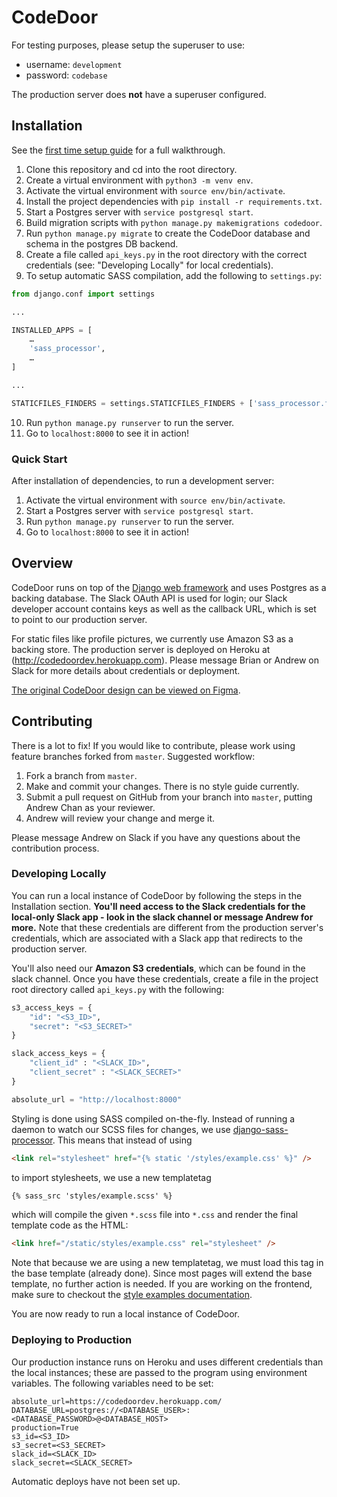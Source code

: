 # CodeDoor

For testing purposes, please setup the superuser to use:

* username: `development`
* password: `codebase`

The production server does **not** have a superuser configured.

## Installation

See the [first time setup guide](https://github.com/codebase-berkeley-mentored-project-sp18/Guides/blob/master/SetupGuide.pdf) for a full walkthrough.

1. Clone this repository and cd into the root directory.
2. Create a virtual environment with `python3 -m venv env`.
3. Activate the virtual environment with `source env/bin/activate`.
4. Install the project dependencies with `pip install -r requirements.txt`.
5. Start a Postgres server with `service postgresql start`.
6. Build migration scripts with `python manage.py makemigrations codedoor`.
7. Run `python manage.py migrate` to create the CodeDoor database and schema in the postgres DB backend.
8. Create a file called `api_keys.py` in the root directory with the correct credentials (see: "Developing Locally" for local credentials).
9. To setup automatic SASS compilation, add the following to `settings.py`:
```python
from django.conf import settings

...

INSTALLED_APPS = [
    …
    'sass_processor',
    …
]

...

STATICFILES_FINDERS = settings.STATICFILES_FINDERS + ['sass_processor.finders.CssFinder']

```
10. Run `python manage.py runserver` to run the server.
11. Go to `localhost:8000` to see it in action!

### Quick Start

After installation of dependencies, to run a development server:

1. Activate the virtual environment with `source env/bin/activate`.
2. Start a Postgres server with `service postgresql start`.
3. Run `python manage.py runserver` to run the server.
4. Go to `localhost:8000` to see it in action!

## Overview

CodeDoor runs on top of the [Django web framework](https://www.djangoproject.com/)
and uses Postgres as a backing database. The Slack OAuth API is used for login;
our Slack developer account contains keys as well as the callback URL,
which is set to point to our production server.

For static files like profile pictures, we currently use Amazon S3 as a backing store.
The production server is deployed on Heroku at (http://codedoordev.herokuapp.com).
Please message Brian or Andrew on Slack for more details about credentials or deployment.

[The original CodeDoor design can be viewed on Figma](https://www.figma.com/file/LXlfHxd8cLK4RFJ7yHP0tuFI/Codor-Prototype).

## Contributing

There is a lot to fix! If you would like to contribute, please work using feature branches forked from `master`.
Suggested workflow:

1. Fork a branch from `master`.
2. Make and commit your changes. There is no style guide currently.
3. Submit a pull request on GitHub from your branch into `master`, putting Andrew Chan as your reviewer.
4. Andrew will review your change and merge it.

Please message Andrew on Slack if you have any questions about the contribution process.

### Developing Locally

You can run a local instance of CodeDoor by following the steps in the Installation section.
**You'll need access to the Slack credentials for the local-only Slack app - look in the slack channel or message Andrew for more.**
Note that these credentials are different from the production server's credentials,
which are associated with a Slack app that redirects to the production server.

You'll also need our **Amazon S3 credentials**, which can be found in the slack channel. Once you have these credentials,
create a file in the project root directory called `api_keys.py` with the following:

```python
s3_access_keys = {
    "id": "<S3_ID>",
    "secret": "<S3_SECRET>"
}

slack_access_keys = {
    "client_id" : "<SLACK_ID>",
    "client_secret" : "<SLACK_SECRET>"
}

absolute_url = "http://localhost:8000"
```

Styling is done using SASS compiled on-the-fly. Instead of running a daemon to watch our SCSS files for changes, we use
[django-sass-processor](https://github.com/jrief/django-sass-processor). This means that instead of using

```html
<link rel="stylesheet" href="{% static '/styles/example.css' %}" />
```

to import stylesheets, we use a new templatetag

```html
{% sass_src 'styles/example.scss' %}
```

which will compile the given `*.scss` file into `*.css` and render the final template code as the HTML:

```html
<link href="/static/styles/example.css" rel="stylesheet" />
```

Note that because we are using a new templatetag, we must load this tag in the base template (already done).
Since most pages will extend the base template, no further action is needed.
If you are working on the frontend, make sure to checkout the [style examples documentation](https://codebase-berkeley.github.io/CodeDoor/style-examples/).

You are now ready to run a local instance of CodeDoor.

### Deploying to Production

Our production instance runs on Heroku and uses different credentials than the local instances; these are passed to the program
using environment variables. The following variables need to be set:

```
absolute_url=https://codedoordev.herokuapp.com/
DATABASE_URL=postgres://<DATABASE_USER>:<DATABASE_PASSWORD>@<DATABASE_HOST>
production=True
s3_id=<S3_ID>
s3_secret=<S3_SECRET>
slack_id=<SLACK_ID>
slack_secret=<SLACK_SECRET>
```

Automatic deploys have not been set up.
